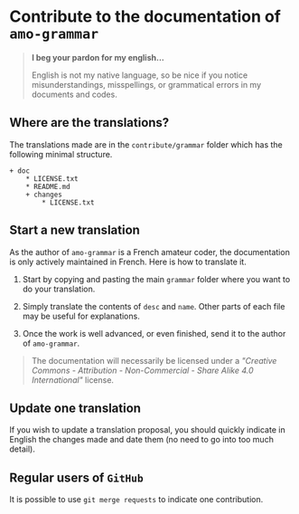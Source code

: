 Contribute to the documentation of `amo-grammar`
================================================

> **I beg your pardon for my english...**
>
> English is not my native language, so be nice if you notice misunderstandings, misspellings, or grammatical errors in my documents and codes.


Where are the translations?
---------------------------

The translations made are in the `contribute/grammar` folder which has the following minimal structure.

<!-- FOLDER STRUCT. AUTO - START -->

    + doc
        * LICENSE.txt
        * README.md
        + changes
            * LICENSE.txt

<!-- FOLDER STRUCT. AUTO - END -->


Start a new translation
-----------------------

As the author of `amo-grammar` is a French amateur coder, the documentation is only actively maintained in French. Here is how to translate it.

  1. Start by copying and pasting the main `grammar` folder where you want to do your translation.

  1. Simply translate the contents of `desc` and `name`. Other parts of each file may be useful for explanations.

  1. Once the work is well advanced, or even finished, send it to the author of `amo-grammar`.


> The documentation will necessarily be licensed under a *"Creative Commons - Attribution - Non-Commercial - Share Alike 4.0 International"* license.


Update one translation
----------------------

If you wish to update a translation proposal, you should quickly indicate in English the changes made and date them (no need to go into too much detail).


Regular users of `GitHub`
------------------------

It is possible to use `git merge requests` to indicate one contribution.
